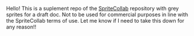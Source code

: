 Hello! This is a suplement repo of the [SpriteCollab](https://github.com/PMDCollab/SpriteCollab/tree/master) repository with grey sprites for a draft doc. Not to be used for commercial purposes in line with the SpriteCollab terms of use. Let me know if I need to take this down for any reason!!
